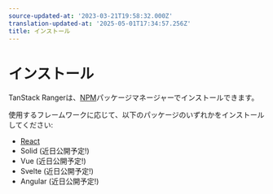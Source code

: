 ```yaml
---
source-updated-at: '2023-03-21T19:58:32.000Z'
translation-updated-at: '2025-05-01T17:34:57.256Z'
title: インストール
---
```

# インストール

TanStack Rangerは、[NPM](https://npmjs.com)パッケージマネージャーでインストールできます。

使用するフレームワークに応じて、以下のパッケージのいずれかをインストールしてください:

- [React](./adapters/react-ranger)
- Solid (近日公開予定!)
- Vue (近日公開予定!)
- Svelte (近日公開予定!)
- Angular (近日公開予定!)
